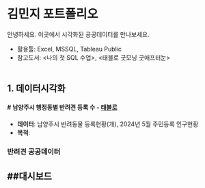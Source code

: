 # **김민지 포트폴리오**
안녕하세요. 이곳에서 시각화된 공공데이터를 만나보세요.

- 활용툴: Excel, MSSQL, Tableau Public
- 참고도서: <나의 첫 SQL 수업>, <태블로 굿모닝 굿애프터눈><br><br/>
  
## **1. 데이터시각화**
#### **# 남양주시 행정동별 반려견 등록 수 - [태블로](https://public.tableau.com/app/profile/mzkim/viz/3_17178536456650/1)**
- **데이터**: 남양주시 반려동물 등록현황(개), 2024년 5월 주민등록 인구현황
- **목적**:


### **반려견 공공데이터**


##대시보드
---





